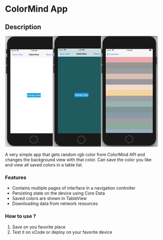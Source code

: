 # ColorMind App 

## Description

![](colormind.png)

A very simple app that gets random rgb  color from ColorMind API and changes the background view with that color. 
Can save the color you like and view all saved colors in a table list.

### Features 

- Contains multiple pages of interface in a navigation controller
- Persisting state on the device using Core Data
- Saved colors are shown in TableView 
- Downloading data from network resources


### How to use ?

1. Save on you favorite place 
2. Test it on xCode or deploy on your favorite device
